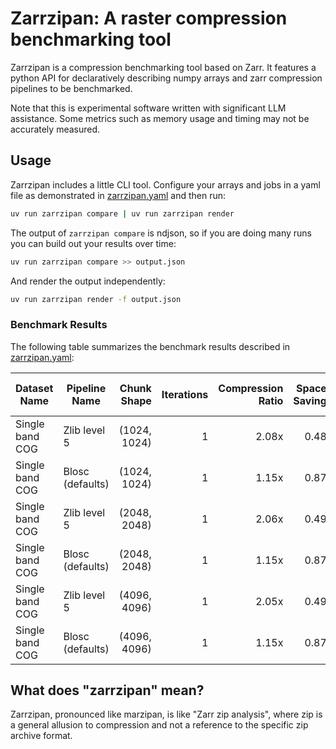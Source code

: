 # Zarrzipan: A raster compression benchmarking tool

Zarrzipan is a compression benchmarking tool based on Zarr. It features a
python API for declaratively describing numpy arrays and zarr compression
pipelines to be benchmarked.

Note that this is experimental software written with significant LLM
assistance. Some metrics such as memory usage and timing may not be accurately
measured.

## Usage

Zarrzipan includes a little CLI tool. Configure your arrays and jobs in a
yaml file as demonstrated in [zarrzipan.yaml](zarrzipan.yaml) and then run:

```bash
uv run zarrzipan compare | uv run zarrzipan render
```

The output of `zarrzipan compare` is ndjson, so if you are doing many runs you
can build out your results over time:

```bash
uv run zarrzipan compare >> output.json
```

And render the output independently:

```bash
uv run zarrzipan render -f output.json
```

### Benchmark Results

The following table summarizes the benchmark results described in [zarrzipan.yaml](zarrzipan.yaml):

<!--  [[[cog
import json
import subprocess
from cog import out

# Run the jobs defined in zarrzipan.yaml and capture the JSON output
result = subprocess.run(
    ["uv", "run", "zarrzipan", "compare"],
    stdout=subprocess.PIPE,
    text=True,
    check=True
)

# Parse the JSON output
data = [json.loads(line) for line in result.stdout.split("\n")[:-1]]

# Generate the Markdown table
out('| Dataset Name | Pipeline Name | Chunk Shape | Iterations | Compression Ratio | Space Saving | Avg Compress Time (ms) | Avg Decompress Time (ms) | Lossiness (MAE) |\n')
out('|---|---|---:|---:|---:|---:|---:|---:|---:|\n')
for row in data:
    lossiness_mae = row['lossiness_mae'] and f"{row['lossiness_mae']:.4f}"
    out(f"| {row['dataset_name']} | {row['pipeline_name']} | {row['chunk_shape']} | {row['iterations']} | {row['size_ratio']:.2f}x | {row['size_space_saving']:.2f} | {row['time_compress_avg_ms']:.2f} | {row['time_decompress_avg_ms']:.2f} | {lossiness_mae} |\n")
 ]]]  -->
| Dataset Name | Pipeline Name | Chunk Shape | Iterations | Compression Ratio | Space Saving | Avg Compress Time (ms) | Avg Decompress Time (ms) | Lossiness (MAE) |
|---|---|---:|---:|---:|---:|---:|---:|---:|
| Single band COG | Zlib level 5 | (1024, 1024) | 1 | 2.08x | 0.48 | 3651.11 | 383.99 | None |
| Single band COG | Blosc (defaults) | (1024, 1024) | 1 | 1.15x | 0.87 | 88.99 | 43.78 | None |
| Single band COG | Zlib level 5 | (2048, 2048) | 1 | 2.06x | 0.49 | 3609.53 | 402.76 | None |
| Single band COG | Blosc (defaults) | (2048, 2048) | 1 | 1.15x | 0.87 | 79.99 | 41.48 | None |
| Single band COG | Zlib level 5 | (4096, 4096) | 1 | 2.05x | 0.49 | 3593.96 | 398.66 | None |
| Single band COG | Blosc (defaults) | (4096, 4096) | 1 | 1.15x | 0.87 | 65.32 | 42.13 | None |
<!-- [[[end]]] (sum: FYssP979Y0) -->

## What does "zarrzipan" mean?

Zarrzipan, pronounced like marzipan, is like "Zarr zip analysis", where zip is
a general allusion to compression and not a reference to the specific zip
archive format.
